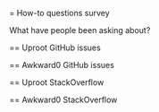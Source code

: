 = How-to questions survey

What have people been asking about?

== Uproot GitHub issues



== Awkward0 GitHub issues



== Uproot StackOverflow



== Awkward0 StackOverflow




